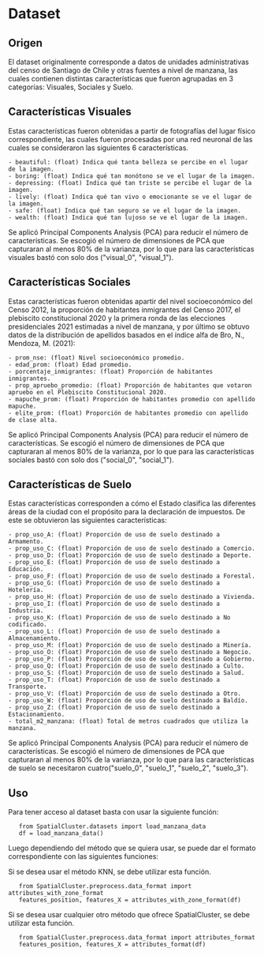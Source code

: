 Dataset
=======

Origen
--------------

El dataset originalmente corresponde a datos de unidades administrativas del censo de Santiago de Chile y otras fuentes a nivel de manzana, las cuales contienen distintas características que fueron agrupadas en 3 categorías: Visuales, Sociales y Suelo.


Características Visuales
-------------------------

Estas características fueron obtenidas a partir de fotografías del lugar físico correspondiente, las cuales fueron procesadas por una red neuronal de las cuales se consideraron las siguientes 6 características.

    - beautiful: (float) Indica qué tanta belleza se percibe en el lugar de la imagen.
    - boring: (float) Indica qué tan monótono se ve el lugar de la imagen.
    - depressing: (float) Indica qué tan triste se percibe el lugar de la imagen.
    - lively: (float) Indica qué tan vivo o emocionante se ve el lugar de la imagen.
    - safe: (float) Indica qué tan seguro se ve el lugar de la imagen.
    - wealth: (float) Indica qué tan lujoso se ve el lugar de la imagen.

Se aplicó Principal Components Analysis (PCA) para reducir el número de características. Se escogió el número de dimensiones de PCA que capturaran al menos 80% de la varianza, por lo que para las características visuales bastó con solo dos ("visual_0", "visual_1").

Características Sociales
-------------------------

Estas características fueron obtenidas apartir del nivel socioeconómico del Censo 2012, la proporción de habitantes inmigrantes del Censo 2017, el plebiscito constitucional 2020 y la primera ronda de las elecciones presidenciales 2021 estimadas a nivel de manzana, y por último se obtuvo datos de la distribución de apellidos basados en el índice alfa de Bro, N., Mendoza, M. (2021):

    - prom_nse: (float) Nivel socioeconómico promedio.
    - edad_prom: (float) Edad promedio.
    - porcentaje_inmigrantes: (float) Proporción de habitantes inmigrantes.
    - prop_apruebo_promedio: (float) Proporción de habitantes que votaron apruebo en el Plebiscito Constitucional 2020.
    - mapuche_prom: (float) Proporción de habitantes promedio con apellido mapuche.
    - elite_prom: (float) Proporción de habitantes promedio con apellido de clase alta.

Se aplicó Principal Components Analysis (PCA) para reducir el número de características. Se escogió el número de dimensiones de PCA que capturaran al menos 80% de la varianza, por lo que para las características sociales bastó con solo dos ("social_0", "social_1").

Características de Suelo
-------------------------

Estas características corresponden a cómo el Estado clasifica las diferentes áreas de la ciudad con el propósito para la declaración de impuestos. De este se obtuvieron las siguientes características:

    - prop_uso_A: (float) Proporción de uso de suelo destinado a Armamento.
    - prop_uso_C: (float) Proporción de uso de suelo destinado a Comercio.
    - prop_uso_D: (float) Proporción de uso de suelo destinado a Deporte.
    - prop_uso_E: (float) Proporción de uso de suelo destinado a Educación.
    - prop_uso_F: (float) Proporción de uso de suelo destinado a Forestal.
    - prop_uso_G: (float) Proporción de uso de suelo destinado a Hotelería.
    - prop_uso_H: (float) Proporción de uso de suelo destinado a Vivienda.
    - prop_uso_I: (float) Proporción de uso de suelo destinado a Industria.
    - prop_uso_K: (float) Proporción de uso de suelo destinado a No codificado.
    - prop_uso_L: (float) Proporción de uso de suelo destinado a Almacenamiento.
    - prop_uso_M: (float) Proporción de uso de suelo destinado a Minería.
    - prop_uso_O: (float) Proporción de uso de suelo destinado a Negocio.
    - prop_uso_P: (float) Proporción de uso de suelo destinado a Gobierno.
    - prop_uso_Q: (float) Proporción de uso de suelo destinado a Culto.
    - prop_uso_S: (float) Proporción de uso de suelo destinado a Salud.
    - prop_uso_T: (float) Proporción de uso de suelo destinado a Transporte.
    - prop_uso_V: (float) Proporción de uso de suelo destinado a Otro.
    - prop_uso_W: (float) Proporción de uso de suelo destinado a Baldío.
    - prop_uso_Z: (float) Proporción de uso de suelo destinado a Estacionamiento.
    - total_m2_manzana: (float) Total de metros cuadrados que utiliza la manzana.

Se aplicó Principal Components Analysis (PCA) para reducir el número de características. Se escogió el número de dimensiones de PCA que capturaran al menos 80% de la varianza, por lo que para las características de suelo se necesitaron cuatro("suelo_0", "suelo_1", "suelo_2", "suelo_3").

Uso 
------------

Para tener acceso al dataset basta con usar la siguiente función:

```
   from SpatialCluster.datasets import load_manzana_data
   df = load_manzana_data()
```

Luego dependiendo del método que se quiera usar, se puede dar el formato correspondiente con las siguientes funciones:

Si se desea usar el método KNN, se debe utilizar esta función.

```
   from SpatialCluster.preprocess.data_format import attributes_with_zone_format
   features_position, features_X = attributes_with_zone_format(df)
```

Si se desea usar cualquier otro método que ofrece SpatialCluster, se debe utilizar esta función.

```
   from SpatialCluster.preprocess.data_format import attributes_format
   features_position, features_X = attributes_format(df)
```